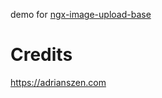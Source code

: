 demo for [ngx-image-upload-base](https://adriantheking.github.io/ngx-image-upload-base64/)


# Credits

https://adrianszen.com
